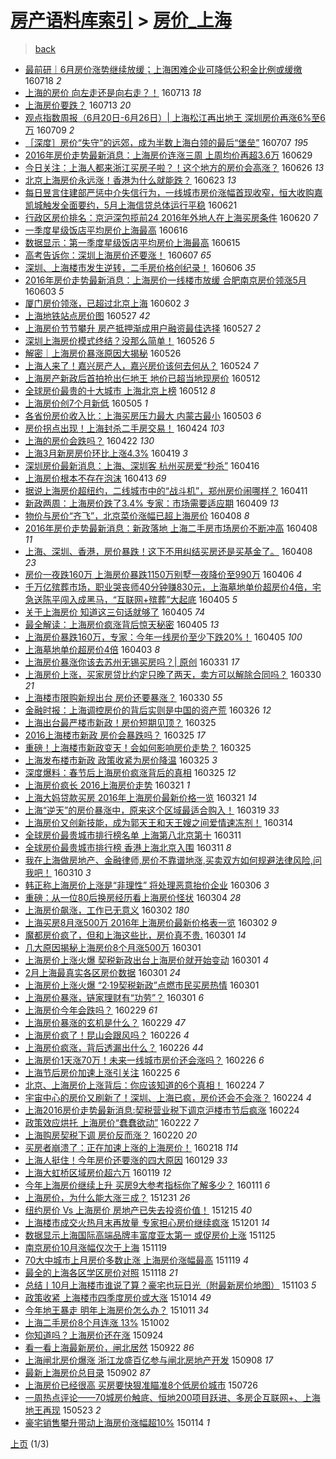 [房产语料库索引](../../README.md)  > [房价_上海](房价_上海.md)
====
> [back](../README.md)

- [最前研｜6月房价涨势继续放缓；上海困难企业可降低公积金比例或缓缴](http://jkwz.applinzi.com/ittc/6856263899166540804.html#%E6%9C%80%E5%89%8D%E7%A0%94%EF%BD%9C6%E6%9C%88%E6%88%BF%E4%BB%B7%E6%B6%A8%E5%8A%BF%E7%BB%A7%E7%BB%AD%E6%94%BE%E7%BC%93%EF%BC%9B%E4%B8%8A%E6%B5%B7%E5%9B%B0%E9%9A%BE%E4%BC%81%E4%B8%9A%E5%8F%AF%E9%99%8D%E4%BD%8E%E5%85%AC%E7%A7%AF%E9%87%91%E6%AF%94%E4%BE%8B%E6%88%96%E7%BC%93%E7%BC%B4) 160718 *2* 
- [上海的房价 向左走还是向右走？！](http://jkwz.applinzi.com/ittc/6854468889307776004.html#%E4%B8%8A%E6%B5%B7%E7%9A%84%E6%88%BF%E4%BB%B7+%E5%90%91%E5%B7%A6%E8%B5%B0%E8%BF%98%E6%98%AF%E5%90%91%E5%8F%B3%E8%B5%B0%EF%BC%9F%EF%BC%81) 160713 *18* 
- [上海房价要跌？](http://jkwz.applinzi.com/ittc/6854348303063581701.html#%E4%B8%8A%E6%B5%B7%E6%88%BF%E4%BB%B7%E8%A6%81%E8%B7%8C%EF%BC%9F) 160713 *20* 
- [观点指数周报（6月20日-6月26日）| 上海松江再出地王 深圳房价再涨6%至6万](http://jkwz.applinzi.com/ittc/6852643169241662468.html#%E8%A7%82%E7%82%B9%E6%8C%87%E6%95%B0%E5%91%A8%E6%8A%A5%EF%BC%886%E6%9C%8820%E6%97%A5-6%E6%9C%8826%E6%97%A5%EF%BC%89%7C+%E4%B8%8A%E6%B5%B7%E6%9D%BE%E6%B1%9F%E5%86%8D%E5%87%BA%E5%9C%B0%E7%8E%8B+%E6%B7%B1%E5%9C%B3%E6%88%BF%E4%BB%B7%E5%86%8D%E6%B6%A86%25%E8%87%B36%E4%B8%87) 160709 *2* 
- [［深度］房价“失守”的远郊，成为半数上海白领的最后“堡垒”](http://jkwz.applinzi.com/ittc/6852041721126585348.html#%EF%BC%BB%E6%B7%B1%E5%BA%A6%EF%BC%BD%E6%88%BF%E4%BB%B7%E2%80%9C%E5%A4%B1%E5%AE%88%E2%80%9D%E7%9A%84%E8%BF%9C%E9%83%8A%EF%BC%8C%E6%88%90%E4%B8%BA%E5%8D%8A%E6%95%B0%E4%B8%8A%E6%B5%B7%E7%99%BD%E9%A2%86%E7%9A%84%E6%9C%80%E5%90%8E%E2%80%9C%E5%A0%A1%E5%9E%92%E2%80%9D) 160707 *195* 
- [2016年房价走势最新消息：上海房价连涨三周 上周均价再超3.6万](http://jkwz.applinzi.com/ittc/6849195321317655557.html#2016%E5%B9%B4%E6%88%BF%E4%BB%B7%E8%B5%B0%E5%8A%BF%E6%9C%80%E6%96%B0%E6%B6%88%E6%81%AF%EF%BC%9A%E4%B8%8A%E6%B5%B7%E6%88%BF%E4%BB%B7%E8%BF%9E%E6%B6%A8%E4%B8%89%E5%91%A8+%E4%B8%8A%E5%91%A8%E5%9D%87%E4%BB%B7%E5%86%8D%E8%B6%853.6%E4%B8%87) 160629  
- [今日关注：上海人都来浙江买房子啦？！这个地方的房价会高涨？](http://jkwz.applinzi.com/ittc/6848084880499672069.html#%E4%BB%8A%E6%97%A5%E5%85%B3%E6%B3%A8%EF%BC%9A%E4%B8%8A%E6%B5%B7%E4%BA%BA%E9%83%BD%E6%9D%A5%E6%B5%99%E6%B1%9F%E4%B9%B0%E6%88%BF%E5%AD%90%E5%95%A6%EF%BC%9F%EF%BC%81%E8%BF%99%E4%B8%AA%E5%9C%B0%E6%96%B9%E7%9A%84%E6%88%BF%E4%BB%B7%E4%BC%9A%E9%AB%98%E6%B6%A8%EF%BC%9F) 160626 *13* 
- [北京上海房价永远涨！香港为什么就能跌？](http://jkwz.applinzi.com/ittc/6846982256224371716.html#%E5%8C%97%E4%BA%AC%E4%B8%8A%E6%B5%B7%E6%88%BF%E4%BB%B7%E6%B0%B8%E8%BF%9C%E6%B6%A8%EF%BC%81%E9%A6%99%E6%B8%AF%E4%B8%BA%E4%BB%80%E4%B9%88%E5%B0%B1%E8%83%BD%E8%B7%8C%EF%BC%9F) 160623 *13* 
- [每日昱言住建部严惩中介失信行为，一线城市房价涨幅首现收窄，恒大收购嘉凯城触发全面要约，5月上海信贷总体运行平稳](http://jkwz.applinzi.com/ittc/6846069920638698500.html#%E6%AF%8F%E6%97%A5%E6%98%B1%E8%A8%80%E4%BD%8F%E5%BB%BA%E9%83%A8%E4%B8%A5%E6%83%A9%E4%B8%AD%E4%BB%8B%E5%A4%B1%E4%BF%A1%E8%A1%8C%E4%B8%BA%EF%BC%8C%E4%B8%80%E7%BA%BF%E5%9F%8E%E5%B8%82%E6%88%BF%E4%BB%B7%E6%B6%A8%E5%B9%85%E9%A6%96%E7%8E%B0%E6%94%B6%E7%AA%84%EF%BC%8C%E6%81%92%E5%A4%A7%E6%94%B6%E8%B4%AD%E5%98%89%E5%87%AF%E5%9F%8E%E8%A7%A6%E5%8F%91%E5%85%A8%E9%9D%A2%E8%A6%81%E7%BA%A6%EF%BC%8C5%E6%9C%88%E4%B8%8A%E6%B5%B7%E4%BF%A1%E8%B4%B7%E6%80%BB%E4%BD%93%E8%BF%90%E8%A1%8C%E5%B9%B3%E7%A8%B3) 160621  
- [行政区房价排名：京沪深包揽前24 2016年外地人在上海买房条件](http://jkwz.applinzi.com/ittc/6845850213138564100.html#%E8%A1%8C%E6%94%BF%E5%8C%BA%E6%88%BF%E4%BB%B7%E6%8E%92%E5%90%8D%EF%BC%9A%E4%BA%AC%E6%B2%AA%E6%B7%B1%E5%8C%85%E6%8F%BD%E5%89%8D24+2016%E5%B9%B4%E5%A4%96%E5%9C%B0%E4%BA%BA%E5%9C%A8%E4%B8%8A%E6%B5%B7%E4%B9%B0%E6%88%BF%E6%9D%A1%E4%BB%B6) 160620 *7* 
- [一季度星级饭店平均房价上海最高](http://jkwz.applinzi.com/ittc/6844446642778145796.html#%E4%B8%80%E5%AD%A3%E5%BA%A6%E6%98%9F%E7%BA%A7%E9%A5%AD%E5%BA%97%E5%B9%B3%E5%9D%87%E6%88%BF%E4%BB%B7%E4%B8%8A%E6%B5%B7%E6%9C%80%E9%AB%98) 160616  
- [数据显示：第一季度星级饭店平均房价上海最高](http://jkwz.applinzi.com/ittc/6843967426232058885.html#%E6%95%B0%E6%8D%AE%E6%98%BE%E7%A4%BA%EF%BC%9A%E7%AC%AC%E4%B8%80%E5%AD%A3%E5%BA%A6%E6%98%9F%E7%BA%A7%E9%A5%AD%E5%BA%97%E5%B9%B3%E5%9D%87%E6%88%BF%E4%BB%B7%E4%B8%8A%E6%B5%B7%E6%9C%80%E9%AB%98) 160615  
- [高考告诉你：深圳上海房价还要涨！](http://jkwz.applinzi.com/ittc/6841047153941939204.html#%E9%AB%98%E8%80%83%E5%91%8A%E8%AF%89%E4%BD%A0%EF%BC%9A%E6%B7%B1%E5%9C%B3%E4%B8%8A%E6%B5%B7%E6%88%BF%E4%BB%B7%E8%BF%98%E8%A6%81%E6%B6%A8%EF%BC%81) 160607 *65* 
- [深圳、上海楼市发生逆转，二手房价格创纪录！](http://jkwz.applinzi.com/ittc/6840683632859284485.html#%E6%B7%B1%E5%9C%B3%E3%80%81%E4%B8%8A%E6%B5%B7%E6%A5%BC%E5%B8%82%E5%8F%91%E7%94%9F%E9%80%86%E8%BD%AC%EF%BC%8C%E4%BA%8C%E6%89%8B%E6%88%BF%E4%BB%B7%E6%A0%BC%E5%88%9B%E7%BA%AA%E5%BD%95%EF%BC%81) 160606 *35* 
- [2016年房价走势最新消息：上海房价一线楼市放缓 合肥南京房价领涨5月](http://jkwz.applinzi.com/ittc/6839452043496129541.html#2016%E5%B9%B4%E6%88%BF%E4%BB%B7%E8%B5%B0%E5%8A%BF%E6%9C%80%E6%96%B0%E6%B6%88%E6%81%AF%EF%BC%9A%E4%B8%8A%E6%B5%B7%E6%88%BF%E4%BB%B7%E4%B8%80%E7%BA%BF%E6%A5%BC%E5%B8%82%E6%94%BE%E7%BC%93+%E5%90%88%E8%82%A5%E5%8D%97%E4%BA%AC%E6%88%BF%E4%BB%B7%E9%A2%86%E6%B6%A85%E6%9C%88) 160603 *5* 
- [厦门房价领涨，已超过北京上海](http://jkwz.applinzi.com/ittc/6839065930730324996.html#%E5%8E%A6%E9%97%A8%E6%88%BF%E4%BB%B7%E9%A2%86%E6%B6%A8%EF%BC%8C%E5%B7%B2%E8%B6%85%E8%BF%87%E5%8C%97%E4%BA%AC%E4%B8%8A%E6%B5%B7) 160602 *3* 
- [上海地铁站点房价图](http://jkwz.applinzi.com/ittc/6836845175510664196.html#%E4%B8%8A%E6%B5%B7%E5%9C%B0%E9%93%81%E7%AB%99%E7%82%B9%E6%88%BF%E4%BB%B7%E5%9B%BE) 160527 *42* 
- [上海房价节节攀升 房产抵押渐成用户融资最佳选择](http://jkwz.applinzi.com/ittc/6836507402119414789.html#%E4%B8%8A%E6%B5%B7%E6%88%BF%E4%BB%B7%E8%8A%82%E8%8A%82%E6%94%80%E5%8D%87+%E6%88%BF%E4%BA%A7%E6%8A%B5%E6%8A%BC%E6%B8%90%E6%88%90%E7%94%A8%E6%88%B7%E8%9E%8D%E8%B5%84%E6%9C%80%E4%BD%B3%E9%80%89%E6%8B%A9) 160527 *2* 
- [深圳上海房价模式终结？没那么简单！](http://jkwz.applinzi.com/ittc/6836603556429562884.html#%E6%B7%B1%E5%9C%B3%E4%B8%8A%E6%B5%B7%E6%88%BF%E4%BB%B7%E6%A8%A1%E5%BC%8F%E7%BB%88%E7%BB%93%EF%BC%9F%E6%B2%A1%E9%82%A3%E4%B9%88%E7%AE%80%E5%8D%95%EF%BC%81) 160526 *5* 
- [解密｜上海房价暴涨原因大揭秘](http://jkwz.applinzi.com/ittc/6836535126884090884.html#%E8%A7%A3%E5%AF%86%EF%BD%9C%E4%B8%8A%E6%B5%B7%E6%88%BF%E4%BB%B7%E6%9A%B4%E6%B6%A8%E5%8E%9F%E5%9B%A0%E5%A4%A7%E6%8F%AD%E7%A7%98) 160526  
- [上海人来了！嘉兴房产人，嘉兴房价该何去何从？](http://jkwz.applinzi.com/ittc/6835714527320343557.html#%E4%B8%8A%E6%B5%B7%E4%BA%BA%E6%9D%A5%E4%BA%86%EF%BC%81%E5%98%89%E5%85%B4%E6%88%BF%E4%BA%A7%E4%BA%BA%EF%BC%8C%E5%98%89%E5%85%B4%E6%88%BF%E4%BB%B7%E8%AF%A5%E4%BD%95%E5%8E%BB%E4%BD%95%E4%BB%8E%EF%BC%9F) 160524 *7* 
- [上海房产新政后首拍抢出仨地王 地价已超当地现房价](http://jkwz.applinzi.com/ittc/6831238959421981700.html#%E4%B8%8A%E6%B5%B7%E6%88%BF%E4%BA%A7%E6%96%B0%E6%94%BF%E5%90%8E%E9%A6%96%E6%8B%8D%E6%8A%A2%E5%87%BA%E4%BB%A8%E5%9C%B0%E7%8E%8B+%E5%9C%B0%E4%BB%B7%E5%B7%B2%E8%B6%85%E5%BD%93%E5%9C%B0%E7%8E%B0%E6%88%BF%E4%BB%B7) 160512  
- [全球房价最贵的十大城市 上海北京上榜](http://jkwz.applinzi.com/ittc/6831250649886753797.html#%E5%85%A8%E7%90%83%E6%88%BF%E4%BB%B7%E6%9C%80%E8%B4%B5%E7%9A%84%E5%8D%81%E5%A4%A7%E5%9F%8E%E5%B8%82+%E4%B8%8A%E6%B5%B7%E5%8C%97%E4%BA%AC%E4%B8%8A%E6%A6%9C) 160512 *8* 
- [上海房价创7个月新低](http://jkwz.applinzi.com/ittc/6828764732336899077.html#%E4%B8%8A%E6%B5%B7%E6%88%BF%E4%BB%B7%E5%88%9B7%E4%B8%AA%E6%9C%88%E6%96%B0%E4%BD%8E) 160505 *1* 
- [各省份房价收入比：上海买房压力最大 内蒙古最小](http://jkwz.applinzi.com/ittc/6827892895436506116.html#%E5%90%84%E7%9C%81%E4%BB%BD%E6%88%BF%E4%BB%B7%E6%94%B6%E5%85%A5%E6%AF%94%EF%BC%9A%E4%B8%8A%E6%B5%B7%E4%B9%B0%E6%88%BF%E5%8E%8B%E5%8A%9B%E6%9C%80%E5%A4%A7+%E5%86%85%E8%92%99%E5%8F%A4%E6%9C%80%E5%B0%8F) 160503 *6* 
- [房价拐点出现！上海封杀二手房交易！](http://jkwz.applinzi.com/ittc/6824636391979746309.html#%E6%88%BF%E4%BB%B7%E6%8B%90%E7%82%B9%E5%87%BA%E7%8E%B0%EF%BC%81%E4%B8%8A%E6%B5%B7%E5%B0%81%E6%9D%80%E4%BA%8C%E6%89%8B%E6%88%BF%E4%BA%A4%E6%98%93%EF%BC%81) 160424 *103* 
- [上海的房价会跌吗？](http://jkwz.applinzi.com/ittc/6823940402474124292.html#%E4%B8%8A%E6%B5%B7%E7%9A%84%E6%88%BF%E4%BB%B7%E4%BC%9A%E8%B7%8C%E5%90%97%EF%BC%9F) 160422 *130* 
- [上海3月新房房价环比上涨4.3%](http://jkwz.applinzi.com/ittc/6822791986259952645.html#%E4%B8%8A%E6%B5%B73%E6%9C%88%E6%96%B0%E6%88%BF%E6%88%BF%E4%BB%B7%E7%8E%AF%E6%AF%94%E4%B8%8A%E6%B6%A84.3%25) 160419 *3* 
- [深圳房价最新消息：上海、深圳客 杭州买房爱“秒杀”](http://jkwz.applinzi.com/ittc/6821592910558397444.html#%E6%B7%B1%E5%9C%B3%E6%88%BF%E4%BB%B7%E6%9C%80%E6%96%B0%E6%B6%88%E6%81%AF%EF%BC%9A%E4%B8%8A%E6%B5%B7%E3%80%81%E6%B7%B1%E5%9C%B3%E5%AE%A2+%E6%9D%AD%E5%B7%9E%E4%B9%B0%E6%88%BF%E7%88%B1%E2%80%9C%E7%A7%92%E6%9D%80%E2%80%9D) 160416  
- [上海房价根本不存在泡沫](http://jkwz.applinzi.com/ittc/6820485361742382084.html#%E4%B8%8A%E6%B5%B7%E6%88%BF%E4%BB%B7%E6%A0%B9%E6%9C%AC%E4%B8%8D%E5%AD%98%E5%9C%A8%E6%B3%A1%E6%B2%AB) 160413 *69* 
- [据说上海房价超纽约，二线城市中的“战斗机”，郑州房价闹哪样？](http://jkwz.applinzi.com/ittc/6819881749236417541.html#%E6%8D%AE%E8%AF%B4%E4%B8%8A%E6%B5%B7%E6%88%BF%E4%BB%B7%E8%B6%85%E7%BA%BD%E7%BA%A6%EF%BC%8C%E4%BA%8C%E7%BA%BF%E5%9F%8E%E5%B8%82%E4%B8%AD%E7%9A%84%E2%80%9C%E6%88%98%E6%96%97%E6%9C%BA%E2%80%9D%EF%BC%8C%E9%83%91%E5%B7%9E%E6%88%BF%E4%BB%B7%E9%97%B9%E5%93%AA%E6%A0%B7%EF%BC%9F) 160411  
- [新政两周：上海房价跌了3.4%  专家：市场需要适应期](http://jkwz.applinzi.com/ittc/6818983497578316805.html#%E6%96%B0%E6%94%BF%E4%B8%A4%E5%91%A8%EF%BC%9A%E4%B8%8A%E6%B5%B7%E6%88%BF%E4%BB%B7%E8%B7%8C%E4%BA%863.4%25++%E4%B8%93%E5%AE%B6%EF%BC%9A%E5%B8%82%E5%9C%BA%E9%9C%80%E8%A6%81%E9%80%82%E5%BA%94%E6%9C%9F) 160409 *13* 
- [物价与房价“齐飞”，北京菜价涨幅已超上海房价](http://jkwz.applinzi.com/ittc/6818705161794880516.html#%E7%89%A9%E4%BB%B7%E4%B8%8E%E6%88%BF%E4%BB%B7%E2%80%9C%E9%BD%90%E9%A3%9E%E2%80%9D%EF%BC%8C%E5%8C%97%E4%BA%AC%E8%8F%9C%E4%BB%B7%E6%B6%A8%E5%B9%85%E5%B7%B2%E8%B6%85%E4%B8%8A%E6%B5%B7%E6%88%BF%E4%BB%B7) 160408 *8* 
- [2016年房价走势最新消息：新政落地 上海二手房市场房价不断冲高](http://jkwz.applinzi.com/ittc/6818650549545075716.html#2016%E5%B9%B4%E6%88%BF%E4%BB%B7%E8%B5%B0%E5%8A%BF%E6%9C%80%E6%96%B0%E6%B6%88%E6%81%AF%EF%BC%9A%E6%96%B0%E6%94%BF%E8%90%BD%E5%9C%B0+%E4%B8%8A%E6%B5%B7%E4%BA%8C%E6%89%8B%E6%88%BF%E5%B8%82%E5%9C%BA%E6%88%BF%E4%BB%B7%E4%B8%8D%E6%96%AD%E5%86%B2%E9%AB%98) 160408 *11* 
- [上海、深圳、香港，房价暴跌！这下不用纠结买房还是买基金了。](http://jkwz.applinzi.com/ittc/6818634341542265860.html#%E4%B8%8A%E6%B5%B7%E3%80%81%E6%B7%B1%E5%9C%B3%E3%80%81%E9%A6%99%E6%B8%AF%EF%BC%8C%E6%88%BF%E4%BB%B7%E6%9A%B4%E8%B7%8C%EF%BC%81%E8%BF%99%E4%B8%8B%E4%B8%8D%E7%94%A8%E7%BA%A0%E7%BB%93%E4%B9%B0%E6%88%BF%E8%BF%98%E6%98%AF%E4%B9%B0%E5%9F%BA%E9%87%91%E4%BA%86%E3%80%82) 160408 *23* 
- [房价一夜跌160万 上海房价暴跌1150万别墅一夜降价至990万](http://jkwz.applinzi.com/ittc/6817926390833742852.html#%E6%88%BF%E4%BB%B7%E4%B8%80%E5%A4%9C%E8%B7%8C160%E4%B8%87+%E4%B8%8A%E6%B5%B7%E6%88%BF%E4%BB%B7%E6%9A%B4%E8%B7%8C1150%E4%B8%87%E5%88%AB%E5%A2%85%E4%B8%80%E5%A4%9C%E9%99%8D%E4%BB%B7%E8%87%B3990%E4%B8%87) 160406 *4* 
- [千万亿殡葬市场，职业哭丧师40分钟赚830元，上海墓地单价超房价4倍，宅急送陈平闯入成黑马，“互联网+殡葬”大起底](http://jkwz.applinzi.com/ittc/6817683057137959941.html#%E5%8D%83%E4%B8%87%E4%BA%BF%E6%AE%A1%E8%91%AC%E5%B8%82%E5%9C%BA%EF%BC%8C%E8%81%8C%E4%B8%9A%E5%93%AD%E4%B8%A7%E5%B8%8840%E5%88%86%E9%92%9F%E8%B5%9A830%E5%85%83%EF%BC%8C%E4%B8%8A%E6%B5%B7%E5%A2%93%E5%9C%B0%E5%8D%95%E4%BB%B7%E8%B6%85%E6%88%BF%E4%BB%B74%E5%80%8D%EF%BC%8C%E5%AE%85%E6%80%A5%E9%80%81%E9%99%88%E5%B9%B3%E9%97%AF%E5%85%A5%E6%88%90%E9%BB%91%E9%A9%AC%EF%BC%8C%E2%80%9C%E4%BA%92%E8%81%94%E7%BD%91%2B%E6%AE%A1%E8%91%AC%E2%80%9D%E5%A4%A7%E8%B5%B7%E5%BA%95) 160405 *5* 
- [关于上海房价 知道这三句话就够了](http://jkwz.applinzi.com/ittc/6817617190832309253.html#%E5%85%B3%E4%BA%8E%E4%B8%8A%E6%B5%B7%E6%88%BF%E4%BB%B7+%E7%9F%A5%E9%81%93%E8%BF%99%E4%B8%89%E5%8F%A5%E8%AF%9D%E5%B0%B1%E5%A4%9F%E4%BA%86) 160405 *74* 
- [最全解读：上海房价疯涨背后惊天秘密](http://jkwz.applinzi.com/ittc/6817652284624208900.html#%E6%9C%80%E5%85%A8%E8%A7%A3%E8%AF%BB%EF%BC%9A%E4%B8%8A%E6%B5%B7%E6%88%BF%E4%BB%B7%E7%96%AF%E6%B6%A8%E8%83%8C%E5%90%8E%E6%83%8A%E5%A4%A9%E7%A7%98%E5%AF%86) 160405 *13* 
- [上海房价暴跌160万，专家：今年一线房价至少下跌20%！](http://jkwz.applinzi.com/ittc/6817634220562187268.html#%E4%B8%8A%E6%B5%B7%E6%88%BF%E4%BB%B7%E6%9A%B4%E8%B7%8C160%E4%B8%87%EF%BC%8C%E4%B8%93%E5%AE%B6%EF%BC%9A%E4%BB%8A%E5%B9%B4%E4%B8%80%E7%BA%BF%E6%88%BF%E4%BB%B7%E8%87%B3%E5%B0%91%E4%B8%8B%E8%B7%8C20%25%EF%BC%81) 160405 *100* 
- [上海墓地单价超房价4倍](http://jkwz.applinzi.com/ittc/6816860408006575108.html#%E4%B8%8A%E6%B5%B7%E5%A2%93%E5%9C%B0%E5%8D%95%E4%BB%B7%E8%B6%85%E6%88%BF%E4%BB%B74%E5%80%8D) 160403 *8* 
- [上海房价暴涨你该去苏州无锡买房吗？| 原创](http://jkwz.applinzi.com/ittc/6815855546351485957.html#%E4%B8%8A%E6%B5%B7%E6%88%BF%E4%BB%B7%E6%9A%B4%E6%B6%A8%E4%BD%A0%E8%AF%A5%E5%8E%BB%E8%8B%8F%E5%B7%9E%E6%97%A0%E9%94%A1%E4%B9%B0%E6%88%BF%E5%90%97%EF%BC%9F%7C+%E5%8E%9F%E5%88%9B) 160331 *17* 
- [上海房价上涨，买家房贷比约定只晚了两天，卖方可以解除合同吗？](http://jkwz.applinzi.com/ittc/6815510418873123844.html#%E4%B8%8A%E6%B5%B7%E6%88%BF%E4%BB%B7%E4%B8%8A%E6%B6%A8%EF%BC%8C%E4%B9%B0%E5%AE%B6%E6%88%BF%E8%B4%B7%E6%AF%94%E7%BA%A6%E5%AE%9A%E5%8F%AA%E6%99%9A%E4%BA%86%E4%B8%A4%E5%A4%A9%EF%BC%8C%E5%8D%96%E6%96%B9%E5%8F%AF%E4%BB%A5%E8%A7%A3%E9%99%A4%E5%90%88%E5%90%8C%E5%90%97%EF%BC%9F) 160330 *21* 
- [上海楼市限购新规出台 房价还要暴涨？](http://jkwz.applinzi.com/ittc/6815402858681730052.html#%E4%B8%8A%E6%B5%B7%E6%A5%BC%E5%B8%82%E9%99%90%E8%B4%AD%E6%96%B0%E8%A7%84%E5%87%BA%E5%8F%B0+%E6%88%BF%E4%BB%B7%E8%BF%98%E8%A6%81%E6%9A%B4%E6%B6%A8%EF%BC%9F) 160330 *55* 
- [金融时报：上海调控房价的背后实则是中国的资产荒](http://jkwz.applinzi.com/ittc/6813929678209303557.html#%E9%87%91%E8%9E%8D%E6%97%B6%E6%8A%A5%EF%BC%9A%E4%B8%8A%E6%B5%B7%E8%B0%83%E6%8E%A7%E6%88%BF%E4%BB%B7%E7%9A%84%E8%83%8C%E5%90%8E%E5%AE%9E%E5%88%99%E6%98%AF%E4%B8%AD%E5%9B%BD%E7%9A%84%E8%B5%84%E4%BA%A7%E8%8D%92) 160326 *12* 
- [上海出台最严楼市新政！房价短期见顶？](http://jkwz.applinzi.com/ittc/6813625556339786756.html#%E4%B8%8A%E6%B5%B7%E5%87%BA%E5%8F%B0%E6%9C%80%E4%B8%A5%E6%A5%BC%E5%B8%82%E6%96%B0%E6%94%BF%EF%BC%81%E6%88%BF%E4%BB%B7%E7%9F%AD%E6%9C%9F%E8%A7%81%E9%A1%B6%EF%BC%9F) 160325  
- [2016上海楼市新政 房价会暴跌吗？](http://jkwz.applinzi.com/ittc/6813556190759879685.html#2016%E4%B8%8A%E6%B5%B7%E6%A5%BC%E5%B8%82%E6%96%B0%E6%94%BF+%E6%88%BF%E4%BB%B7%E4%BC%9A%E6%9A%B4%E8%B7%8C%E5%90%97%EF%BC%9F) 160325 *17* 
- [重磅！上海楼市新政变天！会如何影响房价走势？](http://jkwz.applinzi.com/ittc/6813514872746673156.html#%E9%87%8D%E7%A3%85%EF%BC%81%E4%B8%8A%E6%B5%B7%E6%A5%BC%E5%B8%82%E6%96%B0%E6%94%BF%E5%8F%98%E5%A4%A9%EF%BC%81%E4%BC%9A%E5%A6%82%E4%BD%95%E5%BD%B1%E5%93%8D%E6%88%BF%E4%BB%B7%E8%B5%B0%E5%8A%BF%EF%BC%9F) 160325  
- [上海发布楼市新政 政策收紧为房价降温](http://jkwz.applinzi.com/ittc/6813486178904835077.html#%E4%B8%8A%E6%B5%B7%E5%8F%91%E5%B8%83%E6%A5%BC%E5%B8%82%E6%96%B0%E6%94%BF+%E6%94%BF%E7%AD%96%E6%94%B6%E7%B4%A7%E4%B8%BA%E6%88%BF%E4%BB%B7%E9%99%8D%E6%B8%A9) 160325 *3* 
- [深度爆料：春节后上海房价疯涨背后的真相](http://jkwz.applinzi.com/ittc/6813126499309716484.html#%E6%B7%B1%E5%BA%A6%E7%88%86%E6%96%99%EF%BC%9A%E6%98%A5%E8%8A%82%E5%90%8E%E4%B8%8A%E6%B5%B7%E6%88%BF%E4%BB%B7%E7%96%AF%E6%B6%A8%E8%83%8C%E5%90%8E%E7%9A%84%E7%9C%9F%E7%9B%B8) 160325 *12* 
- [上海房价疯长 2016上海房价走势](http://jkwz.applinzi.com/ittc/6812039512360223748.html#%E4%B8%8A%E6%B5%B7%E6%88%BF%E4%BB%B7%E7%96%AF%E9%95%BF+2016%E4%B8%8A%E6%B5%B7%E6%88%BF%E4%BB%B7%E8%B5%B0%E5%8A%BF) 160321 *1* 
- [上海大妈贷款买房 2016年上海房价最新价格一览](http://jkwz.applinzi.com/ittc/6812038354702959620.html#%E4%B8%8A%E6%B5%B7%E5%A4%A7%E5%A6%88%E8%B4%B7%E6%AC%BE%E4%B9%B0%E6%88%BF+2016%E5%B9%B4%E4%B8%8A%E6%B5%B7%E6%88%BF%E4%BB%B7%E6%9C%80%E6%96%B0%E4%BB%B7%E6%A0%BC%E4%B8%80%E8%A7%88) 160321 *14* 
- [上海“逆天”的房价暴涨中，原来这个区域最适合购入！](http://jkwz.applinzi.com/ittc/6811375173374575620.html#%E4%B8%8A%E6%B5%B7%E2%80%9C%E9%80%86%E5%A4%A9%E2%80%9D%E7%9A%84%E6%88%BF%E4%BB%B7%E6%9A%B4%E6%B6%A8%E4%B8%AD%EF%BC%8C%E5%8E%9F%E6%9D%A5%E8%BF%99%E4%B8%AA%E5%8C%BA%E5%9F%9F%E6%9C%80%E9%80%82%E5%90%88%E8%B4%AD%E5%85%A5%EF%BC%81) 160319 *33* 
- [上海房价又创新技能，成为郭天王和天王嫂之间爱情速冻剂！](http://jkwz.applinzi.com/ittc/6809389677937165317.html#%E4%B8%8A%E6%B5%B7%E6%88%BF%E4%BB%B7%E5%8F%88%E5%88%9B%E6%96%B0%E6%8A%80%E8%83%BD%EF%BC%8C%E6%88%90%E4%B8%BA%E9%83%AD%E5%A4%A9%E7%8E%8B%E5%92%8C%E5%A4%A9%E7%8E%8B%E5%AB%82%E4%B9%8B%E9%97%B4%E7%88%B1%E6%83%85%E9%80%9F%E5%86%BB%E5%89%82%EF%BC%81) 160314  
- [全球房价最贵城市排行榜名单 上海第八北京第十](http://jkwz.applinzi.com/ittc/6808336613566317573.html#%E5%85%A8%E7%90%83%E6%88%BF%E4%BB%B7%E6%9C%80%E8%B4%B5%E5%9F%8E%E5%B8%82%E6%8E%92%E8%A1%8C%E6%A6%9C%E5%90%8D%E5%8D%95+%E4%B8%8A%E6%B5%B7%E7%AC%AC%E5%85%AB%E5%8C%97%E4%BA%AC%E7%AC%AC%E5%8D%81) 160311  
- [全球房价最贵城市排行榜 香港上海北京入围](http://jkwz.applinzi.com/ittc/6808269774375093253.html#%E5%85%A8%E7%90%83%E6%88%BF%E4%BB%B7%E6%9C%80%E8%B4%B5%E5%9F%8E%E5%B8%82%E6%8E%92%E8%A1%8C%E6%A6%9C+%E9%A6%99%E6%B8%AF%E4%B8%8A%E6%B5%B7%E5%8C%97%E4%BA%AC%E5%85%A5%E5%9B%B4) 160311 *8* 
- [我在上海做房地产、金融律师,房价不靠谱地涨,买卖双方如何规避法律风险,问我吧！](http://jkwz.applinzi.com/ittc/6807923929637192708.html#%E6%88%91%E5%9C%A8%E4%B8%8A%E6%B5%B7%E5%81%9A%E6%88%BF%E5%9C%B0%E4%BA%A7%E3%80%81%E9%87%91%E8%9E%8D%E5%BE%8B%E5%B8%88%2C%E6%88%BF%E4%BB%B7%E4%B8%8D%E9%9D%A0%E8%B0%B1%E5%9C%B0%E6%B6%A8%2C%E4%B9%B0%E5%8D%96%E5%8F%8C%E6%96%B9%E5%A6%82%E4%BD%95%E8%A7%84%E9%81%BF%E6%B3%95%E5%BE%8B%E9%A3%8E%E9%99%A9%2C%E9%97%AE%E6%88%91%E5%90%A7%EF%BC%81) 160310 *3* 
- [韩正称上海房价上涨是“非理性” 将处理恶意抬价企业](http://jkwz.applinzi.com/ittc/6806526889250259973.html#%E9%9F%A9%E6%AD%A3%E7%A7%B0%E4%B8%8A%E6%B5%B7%E6%88%BF%E4%BB%B7%E4%B8%8A%E6%B6%A8%E6%98%AF%E2%80%9C%E9%9D%9E%E7%90%86%E6%80%A7%E2%80%9D+%E5%B0%86%E5%A4%84%E7%90%86%E6%81%B6%E6%84%8F%E6%8A%AC%E4%BB%B7%E4%BC%81%E4%B8%9A) 160306 *3* 
- [重磅：从一位80后换房经历看上海房价怪状](http://jkwz.applinzi.com/ittc/6805655856825762820.html#%E9%87%8D%E7%A3%85%EF%BC%9A%E4%BB%8E%E4%B8%80%E4%BD%8D80%E5%90%8E%E6%8D%A2%E6%88%BF%E7%BB%8F%E5%8E%86%E7%9C%8B%E4%B8%8A%E6%B5%B7%E6%88%BF%E4%BB%B7%E6%80%AA%E7%8A%B6) 160304 *28* 
- [上海房价飙涨，工作已无意义](http://jkwz.applinzi.com/ittc/6805016015897363460.html#%E4%B8%8A%E6%B5%B7%E6%88%BF%E4%BB%B7%E9%A3%99%E6%B6%A8%EF%BC%8C%E5%B7%A5%E4%BD%9C%E5%B7%B2%E6%97%A0%E6%84%8F%E4%B9%89) 160302 *180* 
- [上海买房8月涨500万 2016年上海房价最新价格表一览](http://jkwz.applinzi.com/ittc/6804932584123401221.html#%E4%B8%8A%E6%B5%B7%E4%B9%B0%E6%88%BF8%E6%9C%88%E6%B6%A8500%E4%B8%87+2016%E5%B9%B4%E4%B8%8A%E6%B5%B7%E6%88%BF%E4%BB%B7%E6%9C%80%E6%96%B0%E4%BB%B7%E6%A0%BC%E8%A1%A8%E4%B8%80%E8%A7%88) 160302 *9* 
- [魔都房价疯了，但和上海这些比，房价真不贵.](http://jkwz.applinzi.com/ittc/6804678416137716740.html#%E9%AD%94%E9%83%BD%E6%88%BF%E4%BB%B7%E7%96%AF%E4%BA%86%EF%BC%8C%E4%BD%86%E5%92%8C%E4%B8%8A%E6%B5%B7%E8%BF%99%E4%BA%9B%E6%AF%94%EF%BC%8C%E6%88%BF%E4%BB%B7%E7%9C%9F%E4%B8%8D%E8%B4%B5.) 160301 *14* 
- [几大原因揭秘上海房价8个月涨500万](http://jkwz.applinzi.com/ittc/6804623595489723396.html#%E5%87%A0%E5%A4%A7%E5%8E%9F%E5%9B%A0%E6%8F%AD%E7%A7%98%E4%B8%8A%E6%B5%B7%E6%88%BF%E4%BB%B78%E4%B8%AA%E6%9C%88%E6%B6%A8500%E4%B8%87) 160301  
- [上海房价上涨火爆 契税新政出台上海房价就开始变动](http://jkwz.applinzi.com/ittc/6804612251558347780.html#%E4%B8%8A%E6%B5%B7%E6%88%BF%E4%BB%B7%E4%B8%8A%E6%B6%A8%E7%81%AB%E7%88%86+%E5%A5%91%E7%A8%8E%E6%96%B0%E6%94%BF%E5%87%BA%E5%8F%B0%E4%B8%8A%E6%B5%B7%E6%88%BF%E4%BB%B7%E5%B0%B1%E5%BC%80%E5%A7%8B%E5%8F%98%E5%8A%A8) 160301 *4* 
- [2月上海最真实各区房价数据](http://jkwz.applinzi.com/ittc/6804565910476030981.html#2%E6%9C%88%E4%B8%8A%E6%B5%B7%E6%9C%80%E7%9C%9F%E5%AE%9E%E5%90%84%E5%8C%BA%E6%88%BF%E4%BB%B7%E6%95%B0%E6%8D%AE) 160301 *24* 
- [上海房价上涨火爆 “2·19契税新政”点燃市民买房热情](http://jkwz.applinzi.com/ittc/6804558744230822917.html#%E4%B8%8A%E6%B5%B7%E6%88%BF%E4%BB%B7%E4%B8%8A%E6%B6%A8%E7%81%AB%E7%88%86+%E2%80%9C2%C2%B719%E5%A5%91%E7%A8%8E%E6%96%B0%E6%94%BF%E2%80%9D%E7%82%B9%E7%87%83%E5%B8%82%E6%B0%91%E4%B9%B0%E6%88%BF%E7%83%AD%E6%83%85) 160301  
- [上海房价暴涨，链家理财有“功劳”？](http://jkwz.applinzi.com/ittc/6804542283424728068.html#%E4%B8%8A%E6%B5%B7%E6%88%BF%E4%BB%B7%E6%9A%B4%E6%B6%A8%EF%BC%8C%E9%93%BE%E5%AE%B6%E7%90%86%E8%B4%A2%E6%9C%89%E2%80%9C%E5%8A%9F%E5%8A%B3%E2%80%9D%EF%BC%9F) 160301 *6* 
- [上海房价今年会跌吗？](http://jkwz.applinzi.com/ittc/6804304497526440964.html#%E4%B8%8A%E6%B5%B7%E6%88%BF%E4%BB%B7%E4%BB%8A%E5%B9%B4%E4%BC%9A%E8%B7%8C%E5%90%97%EF%BC%9F) 160229 *61* 
- [上海房价暴涨的玄机是什么？](http://jkwz.applinzi.com/ittc/6804240678645138437.html#%E4%B8%8A%E6%B5%B7%E6%88%BF%E4%BB%B7%E6%9A%B4%E6%B6%A8%E7%9A%84%E7%8E%84%E6%9C%BA%E6%98%AF%E4%BB%80%E4%B9%88%EF%BC%9F) 160229 *47* 
- [上海房价疯了！昆山会跟风吗？](http://jkwz.applinzi.com/ittc/6803240834073887749.html#%E4%B8%8A%E6%B5%B7%E6%88%BF%E4%BB%B7%E7%96%AF%E4%BA%86%EF%BC%81%E6%98%86%E5%B1%B1%E4%BC%9A%E8%B7%9F%E9%A3%8E%E5%90%97%EF%BC%9F) 160226 *4* 
- [上海房价疯涨，背后透漏出什么？](http://jkwz.applinzi.com/ittc/6803086888898397188.html#%E4%B8%8A%E6%B5%B7%E6%88%BF%E4%BB%B7%E7%96%AF%E6%B6%A8%EF%BC%8C%E8%83%8C%E5%90%8E%E9%80%8F%E6%BC%8F%E5%87%BA%E4%BB%80%E4%B9%88%EF%BC%9F) 160226 *44* 
- [上海房价1天涨70万！未来一线城市房价还会涨吗？](http://jkwz.applinzi.com/ittc/6803083708579972100.html#%E4%B8%8A%E6%B5%B7%E6%88%BF%E4%BB%B71%E5%A4%A9%E6%B6%A870%E4%B8%87%EF%BC%81%E6%9C%AA%E6%9D%A5%E4%B8%80%E7%BA%BF%E5%9F%8E%E5%B8%82%E6%88%BF%E4%BB%B7%E8%BF%98%E4%BC%9A%E6%B6%A8%E5%90%97%EF%BC%9F) 160226 *6* 
- [上海节后房价加速上涨引关注](http://jkwz.applinzi.com/ittc/6802847038802756613.html#%E4%B8%8A%E6%B5%B7%E8%8A%82%E5%90%8E%E6%88%BF%E4%BB%B7%E5%8A%A0%E9%80%9F%E4%B8%8A%E6%B6%A8%E5%BC%95%E5%85%B3%E6%B3%A8) 160225 *6* 
- [北京、上海房价上涨背后：你应该知道的6个真相！](http://jkwz.applinzi.com/ittc/6802466227188401156.html#%E5%8C%97%E4%BA%AC%E3%80%81%E4%B8%8A%E6%B5%B7%E6%88%BF%E4%BB%B7%E4%B8%8A%E6%B6%A8%E8%83%8C%E5%90%8E%EF%BC%9A%E4%BD%A0%E5%BA%94%E8%AF%A5%E7%9F%A5%E9%81%93%E7%9A%846%E4%B8%AA%E7%9C%9F%E7%9B%B8%EF%BC%81) 160224 *7* 
- [宇宙中心的房价又刷新了！深圳、上海已疯，房价还会不会涨？](http://jkwz.applinzi.com/ittc/6802458449937957892.html#%E5%AE%87%E5%AE%99%E4%B8%AD%E5%BF%83%E7%9A%84%E6%88%BF%E4%BB%B7%E5%8F%88%E5%88%B7%E6%96%B0%E4%BA%86%EF%BC%81%E6%B7%B1%E5%9C%B3%E3%80%81%E4%B8%8A%E6%B5%B7%E5%B7%B2%E7%96%AF%EF%BC%8C%E6%88%BF%E4%BB%B7%E8%BF%98%E4%BC%9A%E4%B8%8D%E4%BC%9A%E6%B6%A8%EF%BC%9F) 160224 *4* 
- [上海2016房价走势最新消息:契税营业税下调京沪楼市节后疯涨](http://jkwz.applinzi.com/ittc/6802401678477231108.html#%E4%B8%8A%E6%B5%B72016%E6%88%BF%E4%BB%B7%E8%B5%B0%E5%8A%BF%E6%9C%80%E6%96%B0%E6%B6%88%E6%81%AF%3A%E5%A5%91%E7%A8%8E%E8%90%A5%E4%B8%9A%E7%A8%8E%E4%B8%8B%E8%B0%83%E4%BA%AC%E6%B2%AA%E6%A5%BC%E5%B8%82%E8%8A%82%E5%90%8E%E7%96%AF%E6%B6%A8) 160224  
- [政策效应烘托 上海房价“蠢蠢欲动”](http://jkwz.applinzi.com/ittc/6801756846842971141.html#%E6%94%BF%E7%AD%96%E6%95%88%E5%BA%94%E7%83%98%E6%89%98+%E4%B8%8A%E6%B5%B7%E6%88%BF%E4%BB%B7%E2%80%9C%E8%A0%A2%E8%A0%A2%E6%AC%B2%E5%8A%A8%E2%80%9D) 160222 *7* 
- [上海购房契税下调 房价反而涨？](http://jkwz.applinzi.com/ittc/6800849496632198148.html#%E4%B8%8A%E6%B5%B7%E8%B4%AD%E6%88%BF%E5%A5%91%E7%A8%8E%E4%B8%8B%E8%B0%83+%E6%88%BF%E4%BB%B7%E5%8F%8D%E8%80%8C%E6%B6%A8%EF%BC%9F) 160220 *20* 
- [买房者崩溃了：正在加速上涨的上海房价！](http://jkwz.applinzi.com/ittc/6800178128416670724.html#%E4%B9%B0%E6%88%BF%E8%80%85%E5%B4%A9%E6%BA%83%E4%BA%86%EF%BC%9A%E6%AD%A3%E5%9C%A8%E5%8A%A0%E9%80%9F%E4%B8%8A%E6%B6%A8%E7%9A%84%E4%B8%8A%E6%B5%B7%E6%88%BF%E4%BB%B7%EF%BC%81) 160218 *114* 
- [上海人挺住！今年房价还要涨的四大原因](http://jkwz.applinzi.com/ittc/6792677238482928645.html#%E4%B8%8A%E6%B5%B7%E4%BA%BA%E6%8C%BA%E4%BD%8F%EF%BC%81%E4%BB%8A%E5%B9%B4%E6%88%BF%E4%BB%B7%E8%BF%98%E8%A6%81%E6%B6%A8%E7%9A%84%E5%9B%9B%E5%A4%A7%E5%8E%9F%E5%9B%A0) 160129 *33* 
- [上海大虹桥区域房价超六万](http://jkwz.applinzi.com/ittc/6788964980481328133.html#%E4%B8%8A%E6%B5%B7%E5%A4%A7%E8%99%B9%E6%A1%A5%E5%8C%BA%E5%9F%9F%E6%88%BF%E4%BB%B7%E8%B6%85%E5%85%AD%E4%B8%87) 160119 *12* 
- [今年上海房价继续上升 买房9大参考指标你了解多少？](http://jkwz.applinzi.com/ittc/6785991708529656837.html#%E4%BB%8A%E5%B9%B4%E4%B8%8A%E6%B5%B7%E6%88%BF%E4%BB%B7%E7%BB%A7%E7%BB%AD%E4%B8%8A%E5%8D%87+%E4%B9%B0%E6%88%BF9%E5%A4%A7%E5%8F%82%E8%80%83%E6%8C%87%E6%A0%87%E4%BD%A0%E4%BA%86%E8%A7%A3%E5%A4%9A%E5%B0%91%EF%BC%9F) 160111 *6* 
- [上海房价，为什么能大涨三成？](http://jkwz.applinzi.com/ittc/6781987295729288196.html#%E4%B8%8A%E6%B5%B7%E6%88%BF%E4%BB%B7%EF%BC%8C%E4%B8%BA%E4%BB%80%E4%B9%88%E8%83%BD%E5%A4%A7%E6%B6%A8%E4%B8%89%E6%88%90%EF%BC%9F) 151231 *26* 
- [纽约房价 Vs 上海房价 房地产已失去投资价值！](http://jkwz.applinzi.com/ittc/6776091470100694020.html#%E7%BA%BD%E7%BA%A6%E6%88%BF%E4%BB%B7+Vs+%E4%B8%8A%E6%B5%B7%E6%88%BF%E4%BB%B7+%E6%88%BF%E5%9C%B0%E4%BA%A7%E5%B7%B2%E5%A4%B1%E5%8E%BB%E6%8A%95%E8%B5%84%E4%BB%B7%E5%80%BC%EF%BC%81) 151215 *40* 
- [上海楼市成交火热月末再放量 专家担心房价继续疯涨](http://jkwz.applinzi.com/ittc/6770784270817952773.html#%E4%B8%8A%E6%B5%B7%E6%A5%BC%E5%B8%82%E6%88%90%E4%BA%A4%E7%81%AB%E7%83%AD%E6%9C%88%E6%9C%AB%E5%86%8D%E6%94%BE%E9%87%8F+%E4%B8%93%E5%AE%B6%E6%8B%85%E5%BF%83%E6%88%BF%E4%BB%B7%E7%BB%A7%E7%BB%AD%E7%96%AF%E6%B6%A8) 151201 *14* 
- [数据显示上海国际高端品牌丰富度亚太第一 或促房价上涨](http://jkwz.applinzi.com/ittc/6768556606350689285.html#%E6%95%B0%E6%8D%AE%E6%98%BE%E7%A4%BA%E4%B8%8A%E6%B5%B7%E5%9B%BD%E9%99%85%E9%AB%98%E7%AB%AF%E5%93%81%E7%89%8C%E4%B8%B0%E5%AF%8C%E5%BA%A6%E4%BA%9A%E5%A4%AA%E7%AC%AC%E4%B8%80+%E6%88%96%E4%BF%83%E6%88%BF%E4%BB%B7%E4%B8%8A%E6%B6%A8) 151125  
- [南京房价10月涨幅仅次于上海](http://jkwz.applinzi.com/ittc/6766272928236962821.html#%E5%8D%97%E4%BA%AC%E6%88%BF%E4%BB%B710%E6%9C%88%E6%B6%A8%E5%B9%85%E4%BB%85%E6%AC%A1%E4%BA%8E%E4%B8%8A%E6%B5%B7) 151119  
- [70大中城市上月房价多数止涨 上海房价涨幅最高](http://jkwz.applinzi.com/ittc/6766243253913650180.html#70%E5%A4%A7%E4%B8%AD%E5%9F%8E%E5%B8%82%E4%B8%8A%E6%9C%88%E6%88%BF%E4%BB%B7%E5%A4%9A%E6%95%B0%E6%AD%A2%E6%B6%A8+%E4%B8%8A%E6%B5%B7%E6%88%BF%E4%BB%B7%E6%B6%A8%E5%B9%85%E6%9C%80%E9%AB%98) 151119 *4* 
- [最全的上海各区学区房价对照](http://jkwz.applinzi.com/ittc/6765950745358894084.html#%E6%9C%80%E5%85%A8%E7%9A%84%E4%B8%8A%E6%B5%B7%E5%90%84%E5%8C%BA%E5%AD%A6%E5%8C%BA%E6%88%BF%E4%BB%B7%E5%AF%B9%E7%85%A7) 151118 *21* 
- [总结丨10月上海楼市谁说了算？豪宅也玩日光（附最新房价地图）](http://jkwz.applinzi.com/ittc/6760391516355642373.html#%E6%80%BB%E7%BB%93%E4%B8%A810%E6%9C%88%E4%B8%8A%E6%B5%B7%E6%A5%BC%E5%B8%82%E8%B0%81%E8%AF%B4%E4%BA%86%E7%AE%97%EF%BC%9F%E8%B1%AA%E5%AE%85%E4%B9%9F%E7%8E%A9%E6%97%A5%E5%85%89%EF%BC%88%E9%99%84%E6%9C%80%E6%96%B0%E6%88%BF%E4%BB%B7%E5%9C%B0%E5%9B%BE%EF%BC%89) 151103 *5* 
- [政策收紧 上海楼市四季度房价或大涨](http://jkwz.applinzi.com/ittc/6752970873724666885.html#%E6%94%BF%E7%AD%96%E6%94%B6%E7%B4%A7+%E4%B8%8A%E6%B5%B7%E6%A5%BC%E5%B8%82%E5%9B%9B%E5%AD%A3%E5%BA%A6%E6%88%BF%E4%BB%B7%E6%88%96%E5%A4%A7%E6%B6%A8) 151014 *49* 
- [今年地王暴走 明年上海房价怎么办？](http://jkwz.applinzi.com/ittc/6751921072049095684.html#%E4%BB%8A%E5%B9%B4%E5%9C%B0%E7%8E%8B%E6%9A%B4%E8%B5%B0+%E6%98%8E%E5%B9%B4%E4%B8%8A%E6%B5%B7%E6%88%BF%E4%BB%B7%E6%80%8E%E4%B9%88%E5%8A%9E%EF%BC%9F) 151011 *34* 
- [上海二手房价8个月连涨 13%](http://jkwz.applinzi.com/ittc/6748294848341885956.html#%E4%B8%8A%E6%B5%B7%E4%BA%8C%E6%89%8B%E6%88%BF%E4%BB%B78%E4%B8%AA%E6%9C%88%E8%BF%9E%E6%B6%A8+13%25) 151002  
- [你知道吗？上海房价还在涨](http://jkwz.applinzi.com/ittc/6745610064284320772.html#%E4%BD%A0%E7%9F%A5%E9%81%93%E5%90%97%EF%BC%9F%E4%B8%8A%E6%B5%B7%E6%88%BF%E4%BB%B7%E8%BF%98%E5%9C%A8%E6%B6%A8) 150924  
- [看一看上海最新房价，闸北居然](http://jkwz.applinzi.com/ittc/6744804813751370757.html#%E7%9C%8B%E4%B8%80%E7%9C%8B%E4%B8%8A%E6%B5%B7%E6%9C%80%E6%96%B0%E6%88%BF%E4%BB%B7%EF%BC%8C%E9%97%B8%E5%8C%97%E5%B1%85%E7%84%B6) 150922 *86* 
- [上海闸北房价爆涨 浙江龙盛百亿参与闸北房地产开发](http://jkwz.applinzi.com/ittc/6739688914995348485.html#%E4%B8%8A%E6%B5%B7%E9%97%B8%E5%8C%97%E6%88%BF%E4%BB%B7%E7%88%86%E6%B6%A8+%E6%B5%99%E6%B1%9F%E9%BE%99%E7%9B%9B%E7%99%BE%E4%BA%BF%E5%8F%82%E4%B8%8E%E9%97%B8%E5%8C%97%E6%88%BF%E5%9C%B0%E4%BA%A7%E5%BC%80%E5%8F%91) 150908 *17* 
- [最新上海房价总目录](http://jkwz.applinzi.com/ittc/6737562889004139525.html#%E6%9C%80%E6%96%B0%E4%B8%8A%E6%B5%B7%E6%88%BF%E4%BB%B7%E6%80%BB%E7%9B%AE%E5%BD%95) 150902 *87* 
- [上海房价已经很高 买房要快狠准瞄准8个低房价城市](http://jkwz.applinzi.com/ittc/547650615300113291.html#%E4%B8%8A%E6%B5%B7%E6%88%BF%E4%BB%B7%E5%B7%B2%E7%BB%8F%E5%BE%88%E9%AB%98+%E4%B9%B0%E6%88%BF%E8%A6%81%E5%BF%AB%E7%8B%A0%E5%87%86%E7%9E%84%E5%87%868%E4%B8%AA%E4%BD%8E%E6%88%BF%E4%BB%B7%E5%9F%8E%E5%B8%82) 150726  
- [一周热点评论——70城房价触底、恒地200项目跃进、多房企互联网+、上海地王再现](http://jkwz.applinzi.com/ittc/547650611415940330.html#%E4%B8%80%E5%91%A8%E7%83%AD%E7%82%B9%E8%AF%84%E8%AE%BA%E2%80%94%E2%80%9470%E5%9F%8E%E6%88%BF%E4%BB%B7%E8%A7%A6%E5%BA%95%E3%80%81%E6%81%92%E5%9C%B0200%E9%A1%B9%E7%9B%AE%E8%B7%83%E8%BF%9B%E3%80%81%E5%A4%9A%E6%88%BF%E4%BC%81%E4%BA%92%E8%81%94%E7%BD%91%2B%E3%80%81%E4%B8%8A%E6%B5%B7%E5%9C%B0%E7%8E%8B%E5%86%8D%E7%8E%B0) 150523 *2* 
- [豪宅销售攀升带动上海房价涨幅超10%](http://jkwz.applinzi.com/ittc/547650611383705283.html#%E8%B1%AA%E5%AE%85%E9%94%80%E5%94%AE%E6%94%80%E5%8D%87%E5%B8%A6%E5%8A%A8%E4%B8%8A%E6%B5%B7%E6%88%BF%E4%BB%B7%E6%B6%A8%E5%B9%85%E8%B6%8510%25) 150114 *1* 


 [上页](房价_上海2.md)           (1/3)